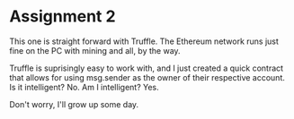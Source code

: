 # Assignment 2
This one is straight forward with Truffle. The Ethereum network runs just fine on the PC with mining and all, by the way. 

Truffle is suprisingly easy to work with, and I just created a quick contract that allows for using msg.sender as the owner of their respective account. Is it intelligent? No. Am I intelligent? Yes.

Don't worry, I'll grow up some day.
